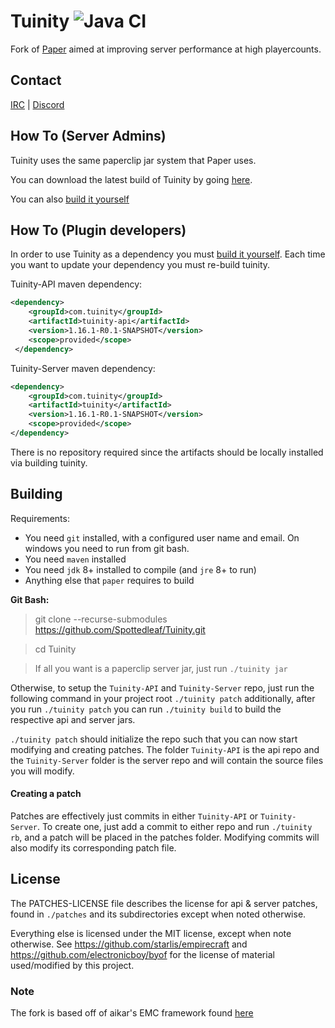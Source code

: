 Tuinity ![Java CI](https://github.com/Spottedleaf/Tuinity/workflows/Java%20CI/badge.svg)
==

Fork of [Paper](https://github.com/PaperMC/Paper) aimed at improving server performance at high playercounts.

## Contact
[IRC](http://irc.spi.gt/iris/?channels=tuinity) | [Discord](https://discord.gg/CgDPu27)

## How To (Server Admins)
Tuinity uses the same paperclip jar system that Paper uses.

You can download the latest build of Tuinity by going [here](https://ci.codemc.io/job/Spottedleaf/job/Tuinity/).

You can also [build it yourself](https://github.com/Spottedleaf/Tuinity#building)

## How To (Plugin developers)
In order to use Tuinity as a dependency you must [build it yourself](https://github.com/Spottedleaf/Tuinity#building).
Each time you want to update your dependency you must re-build tuinity.

Tuinity-API maven dependency:
```xml
<dependency>
    <groupId>com.tuinity</groupId>
    <artifactId>tuinity-api</artifactId>
    <version>1.16.1-R0.1-SNAPSHOT</version>
    <scope>provided</scope>
 </dependency>
 ```

Tuinity-Server maven dependency:
```xml
<dependency>
    <groupId>com.tuinity</groupId>
    <artifactId>tuinity</artifactId>
    <version>1.16.1-R0.1-SNAPSHOT</version>
    <scope>provided</scope>
</dependency>
```

There is no repository required since the artifacts should be locally installed
via building tuinity.

## Building

Requirements:
- You need `git` installed, with a configured user name and email. 
   On windows you need to run from git bash.
- You need `maven` installed
- You need `jdk` 8+ installed to compile (and `jre` 8+ to run)
- Anything else that `paper` requires to build

**Git Bash:**

> git clone  --recurse-submodules https://github.com/Spottedleaf/Tuinity.git

> cd Tuinity

> If all you want is a paperclip server jar, just run `./tuinity jar`

Otherwise, to setup the `Tuinity-API` and `Tuinity-Server` repo, just run the following command
in your project root `./tuinity patch` additionally, after you run `./tuinity patch` you can run `./tuinity build` to build the 
respective api and server jars.

`./tuinity patch` should initialize the repo such that you can now start modifying and creating
patches. The folder `Tuinity-API` is the api repo and the `Tuinity-Server` folder
is the server repo and will contain the source files you will modify.

#### Creating a patch
Patches are effectively just commits in either `Tuinity-API` or `Tuinity-Server`.
To create one, just add a commit to either repo and run `./tuinity rb`, and a
patch will be placed in the patches folder. Modifying commits will also modify its
corresponding patch file.

## License
The PATCHES-LICENSE file describes the license for api & server patches,
found in `./patches` and its subdirectories except when noted otherwise.

Everything else is licensed under the MIT license, except when note otherwise.
See https://github.com/starlis/empirecraft and https://github.com/electronicboy/byof
for the license of material used/modified by this project.

### Note

The fork is based off of aikar's EMC framework found [here](https://github.com/starlis/empirecraft)
